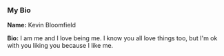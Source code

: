 ### My Bio

**Name:** Kevin Bloomfield

**Bio:** I am me and I love being me. I know you all love things too, but I'm ok with you liking you because I like me.
